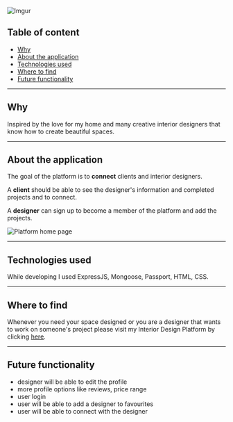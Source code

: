 ![Imgur](https://i.imgur.com/TQBgE8I.png)

## Table of content

- [Why](#why)
- [About the application](#about-the-application)
- [Technologies used](#technologies-used)
- [Where to find](#where-to-find)
- [Future functionality](#future-functionality)
---
## Why
Inspired by the love for my home and many creative interior designers that know how to create beautiful spaces.

---

## About the application
The goal of the platform is to **connect** clients and interior designers.

A **client** should be able to see the designer's information and completed projects and to connect.

A **designer** can sign up to become a member of the platform and add the projects.

![Platform home page](https://i.imgur.com/VdZIcs3.png)

---

## Technologies used
While developing I used ExpressJS, Mongoose, Passport, HTML, CSS.

---

## Where to find
Whenever you need your space designed or you are a designer that wants to work on someone's project please visit my Interior Design Platform by clicking [here](https://project2-int-design.herokuapp.com/oauth2callback).

---

## Future functionality

* designer will be able to edit the profile
* more profile options like reviews, price range
* user login
* user will be able to add a designer to favourites
* user will be able to connect with the designer